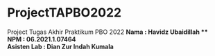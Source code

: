 # ProjectTAPBO2022
Project Tugas Akhir Praktikum PBO 2022
	**Nama : Havidz Ubaidillah **
  	<br />NPM : 06.2021.1.07464
  	<br />Asisten Lab : Dian Zur Indah Kumala**
